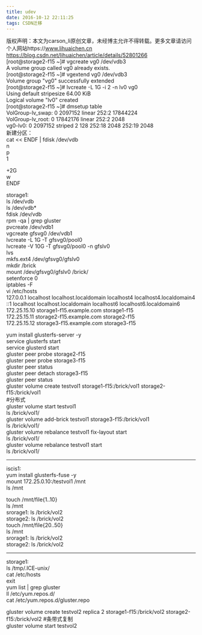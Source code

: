 ```yaml
---
title: udev
date: 2016-10-12 22:11:25
tags: CSDN迁移
---
```

 版权声明：本文为carson_li原创文章，未经博主允许不得转载。更多文章请访问个人网站https://www.lihuaichen.cn https://blog.csdn.net/lihuaichen/article/details/52801266   
  [root@storage2-f15 ~]# vgcreate vg0 /dev/vdb3  
 A volume group called vg0 already exists.  
 [root@storage2-f15 ~]# vgextend vg0 /dev/vdb3  
 Volume group "vg0" successfully extended  
 [root@storage2-f15 ~]# lvcreate -L 1G -i 2 -n lv0 vg0  
 Using default stripesize 64.00 KiB  
 Logical volume "lv0" created  
 [root@storage2-f15 ~]# dmsetup table  
 VolGroup-lv_swap: 0 2097152 linear 252:2 17844224  
 VolGroup-lv_root: 0 17842176 linear 252:2 2048  
 vg0-lv0: 0 2097152 striped 2 128 252:18 2048 252:19 2048  
 新建分区：  
 cat << ENDF | fdisk /dev/vdb  
 n  
 p  
 1  
  
  
 +2G  
 w  
 ENDF  
  
  
 storage1:  
 ls /dev/vdb  
 ls /dev/vdb*  
 fdisk /dev/vdb  
 rpm -qa | grep gluster  
 pvcreate /dev/vdb1  
 vgcreate gfsvg0 /dev/vdb1  
 lvcreate -L 1G -T gfsvg0/pool0  
 lvcreate -V 10G -T gfsvg0/pool0 -n gfslv0  
 lvs  
 mkfs.ext4 /dev/gfsvg0/gfslv0   
 mkdir /brick  
 mount /dev/gfsvg0/gfslv0 /brick/  
 setenforce 0  
 iptables -F  
 vi /etc/hosts  
 127.0.0.1 localhost localhost.localdomain localhost4 localhost4.localdomain4  
 ::1 localhost localhost.localdomain localhost6 localhost6.localdomain6  
 172.25.15.10 storage1-f15.example.com storage1-f15  
 172.25.15.11 storage2-f15.example.com storage2-f15  
 172.25.15.12 storage3-f15.example.com storage3-f15  
  
  
 yum install glusterfs-server -y  
 service glusterfs start  
 service glusterd start  
 gluster peer probe storage2-f15  
 gluster peer probe storage3-f15  
 gluster peer status  
 gluster peer detach storage3-f15  
 gluster peer status  
 gluster volume create testvol1 storage1-f15:/brick/vol1 storage2-f15:/brick/vol1  
#分布式   
 gluster volume start testvol1  
 ls /brick/vol1/  
 gluster volume add-brick testvol1 storage3-f15:/brick/vol1  
 ls /brick/vol1/  
 gluster volume rebalance testvol1 fix-layout start  
 ls /brick/vol1/  
 gluster volume rebalance testvol1 start  
 ls /brick/vol1/  
  
  
   
   
  
  
 ----------------------------------------  
 iscis1:  
 yum install glusterfs-fuse -y  
 mount 172.25.0.10:/testvol1 /mnt  
 ls /mnt  
  
  
 touch /mnt/file{1..10}  
 ls /mnt  
 srorage1: ls /brick/vol2  
 storage2: ls /brick/vol2  
 touch /mnt/file{20..50}  
 ls /mnt  
 srorage1: ls /brick/vol2  
 storage2: ls /brick/vol2  
  
  
 -----------------------------------------  
 storage1:  
 ls /tmp/.ICE-unix/  
 cat /etc/hosts  
 exit  
 yum list | grep gluster  
 ll /etc/yum.repos.d/  
 cat /etc/yum.repos.d/gluster.repo   
  
  
 gluster volume create testvol2 replica 2 storage1-f15:/brick/vol2 storage2-f15:/brick/vol2 #条带式复制  
 gluster volume start testvol2  
  
  
  
  
  
  
  
  
  
  
  
   
 